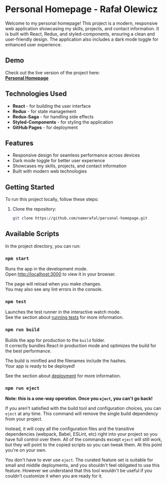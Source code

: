 # Personal Homepage - Rafał Olewicz

Welcome to my personal homepage! This project is a modern, responsive web application showcasing my skills, projects, and contact information. It is built with React, Redux, and styled-components, ensuring a clean and user-friendly design. The application also includes a dark mode toggle for enhanced user experience.

## Demo

Check out the live version of the project here:  
[**Personal Homepage**](https://namerafal.github.io/personal-homepage/)

## Technologies Used

- **React** - for building the user interface
- **Redux** - for state management
- **Redux-Saga** - for handling side effects
- **Styled-Components** - for styling the application
- **GitHub Pages** - for deployment

## Features

- Responsive design for seamless performance across devices
- Dark mode toggle for better user experience
- Showcases my skills, projects, and contact information
- Built with modern web technologies

## Getting Started

To run this project locally, follow these steps:

1. Clone the repository:
   ```bash
   git clone https://github.com/namerafal/personal-homepage.git

## Available Scripts

In the project directory, you can run:

### `npm start`

Runs the app in the development mode.\
Open [http://localhost:3000](http://localhost:3000) to view it in your browser.

The page will reload when you make changes.\
You may also see any lint errors in the console.

### `npm test`

Launches the test runner in the interactive watch mode.\
See the section about [running tests](https://facebook.github.io/create-react-app/docs/running-tests) for more information.

### `npm run build`

Builds the app for production to the `build` folder.\
It correctly bundles React in production mode and optimizes the build for the best performance.

The build is minified and the filenames include the hashes.\
Your app is ready to be deployed!

See the section about [deployment](https://facebook.github.io/create-react-app/docs/deployment) for more information.

### `npm run eject`

**Note: this is a one-way operation. Once you `eject`, you can't go back!**

If you aren't satisfied with the build tool and configuration choices, you can `eject` at any time. This command will remove the single build dependency from your project.

Instead, it will copy all the configuration files and the transitive dependencies (webpack, Babel, ESLint, etc) right into your project so you have full control over them. All of the commands except `eject` will still work, but they will point to the copied scripts so you can tweak them. At this point you're on your own.

You don't have to ever use `eject`. The curated feature set is suitable for small and middle deployments, and you shouldn't feel obligated to use this feature. However we understand that this tool wouldn't be useful if you couldn't customize it when you are ready for it.